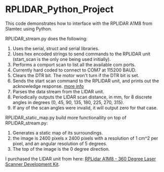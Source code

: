 # RPLIDAR_Python_Project
This code demonstrates how to interface with the RPLIDAR A1M8 from Slamtec using Python. 

RPLIDAR_stream.py does the following:

1. Uses the serial, struct and serial libraries.
2. Uses hex encoded strings to send commands to the RPLIDAR unit (start_scan is the only one being used initially).
3. Performs a comport scan to list all the available com ports.
4. Currently hard coded to connect to COM7 at 115200 BAUD. 
5. Clears the DTR bit. The motor won't turn if the DTR bit is set.
6. Sends the start scan command to the RPLIDAR unit, and prints out the acknowledge response. <a href = https://github.com/EthanTristanLeeDude/RPLIDAR_Python_Project/blob/master/LR001_SLAMTEC_rplidar_protocol_v2.1_en.pdf> more info</a>
7. Parses the data stream from the LIDAR unit.
8. Periodically outputs the LIDAR scan distance, in mm, for 8 discrete angles in degrees (0, 45, 90, 135, 180, 225, 270, 315).
9. If any of the scan angles were invalid, it will output zero for that case.

RPLIDAR_static_map.py build more functionallity on top of RPLIDAR_stream.py: 

1. Generates a static map of its surroundings. 
2. the image is 2400 pixels x 2400 pixels with a resolution of 1 cm^2 per pixel, and an angular resolution of 5 degrees.  
3. The top of the image is the 0 degree direction.


I purchased the LIDAR unit from here: <a href = https://www.robotshop.com/en/rplidar-a1m8-360-degree-laser-scanner-development-kit.html>RPLidar A1M8 - 360 Degree Laser Scanner Development Kit</a>.
